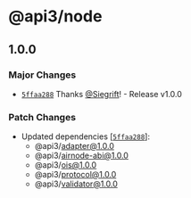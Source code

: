 # @api3/node

## 1.0.0
### Major Changes



- [`5ffaa288`](https://github.com/Siegrift/airnode/commit/5ffaa2885d03fae450d7aabd62261eff60882317) Thanks [@Siegrift](https://github.com/Siegrift)! - Release v1.0.0


### Patch Changes

- Updated dependencies [[`5ffaa288`](https://github.com/Siegrift/airnode/commit/5ffaa2885d03fae450d7aabd62261eff60882317)]:
  - @api3/adapter@1.0.0
  - @api3/airnode-abi@1.0.0
  - @api3/ois@1.0.0
  - @api3/protocol@1.0.0
  - @api3/validator@1.0.0
